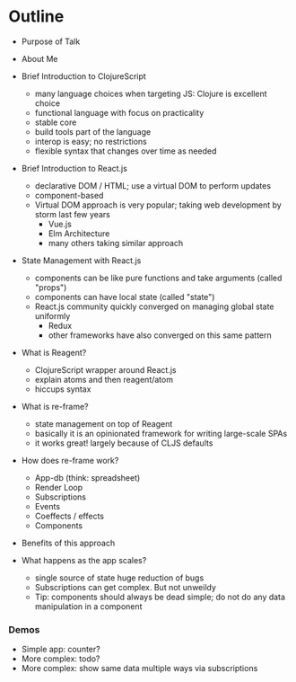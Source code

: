 # Outline

- Purpose of Talk
- About Me
- Brief Introduction to ClojureScript
  - many language choices when targeting JS: Clojure is excellent choice
  - functional language with focus on practicality
  - stable core
  - build tools part of the language
  - interop is easy; no restrictions
  - flexible syntax that changes over time as needed

- Brief Introduction to React.js
  - declarative DOM / HTML; use a virtual DOM to perform updates
  - component-based
  - Virtual DOM approach is very popular; taking web development by storm last few years
    - Vue.js
    - Elm Architecture
    - many others taking similar approach

- State Management with React.js
  - components can be like pure functions and take arguments (called "props")
  - components can have local state (called "state")
  - React.js community quickly converged on managing global state uniformly
    - Redux
    - other frameworks have also converged on this same pattern

- What is Reagent?
  - ClojureScript wrapper around React.js
  - explain atoms and then reagent/atom
  - hiccups syntax

- What is re-frame?
  - state management on top of Reagent
  - basically it is an opinionated framework for writing large-scale SPAs
  - it works great! largely because of CLJS defaults

- How does re-frame work?
  - App-db (think: spreadsheet)
  - Render Loop
  - Subscriptions
  - Events
  - Coeffects / effects
  - Components

- Benefits of this approach

- What happens as the app scales?
  - single source of state huge reduction of bugs
  - Subscriptions can get complex. But not unweildy
  - Tip: components should always be dead simple; do not do any data manipulation in a component

### Demos
- Simple app: counter?
- More complex: todo?
- More complex: show same data multiple ways via subscriptions
